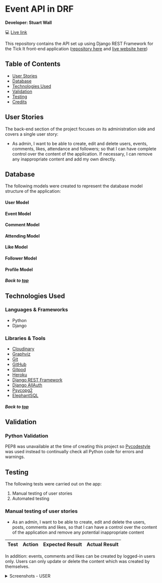 # Event API in DRF

**Developer: Stuart Wall**

💻 [Live link]()

This repository contains the API set up using Django REST Framework for the Tick It front-end application ([repository here]() and [live website here]())

## Table of Contents
  - [User Stories](#user-stories)
  - [Database](#database)
  - [Technologies Used](#technologies-used)
  - [Validation](#validation)
  - [Testing](#testing)
  - [Credits](#credits)

## User Stories

The back-end section of the project focuses on its administration side and covers a single user story:
- As admin, I want to be able to create, edit and delete users, events, comments, likes, attendance and followers; so that I can have complete control over the content of the application.  If necessary, I can remove any inappropriate content and add my own directly.


## Database

The following models were created to represent the database model structure of the application:


#### User Model




#### Event Model



#### Comment Model



#### Attending Model



#### Like Model



#### Follower Model



#### Profile Model


##### Back to [top](#table-of-contents)


## Technologies Used

### Languages & Frameworks

- Python
- Django

### Libraries & Tools

- [Cloudinary](https://cloudinary.com/)
- [Graphviz](https://dreampuf.github.io/GraphvizOnline/)
- [Git](https://git-scm.com/)
- [GitHub](https://github.com/)
- [Gitpod](https://gitpod.io/workspaces)
- [Heroku](https://heroku.com)
- [Django REST Framework](https://www.django-rest-framework.org/)
- [Django AllAuth](https://django-allauth.readthedocs.io/en/latest/index.html)
- [Psycopg2](https://www.psycopg.org/docs/)
- [ElephantSQL](https://www.elephantsql.com/)

##### Back to [top](#table-of-contents)


## Validation

### Python Validation

PEP8 was unavailable at the time of creating this project so [Pycodestyle](https://pypi.org/project/pycodestyle/) was used instead to continually check all Python code for errors and warnings.


## Testing

The following tests were carried out on the app:
1. Manual testing of user stories
2. Automated testing

### Manual testing of user stories

- As an admin, I want to be able to create, edit and delete the users, posts, comments and likes, so that I can have a control over the content of the application and remove any potential inappropriate content

**Test** | **Action** | **Expected Result** | **Actual Result**
-------- | ------------------- | ------------------- | -----------------


In addition: events, comments and likes can be created by logged-in users only. Users can only update or delete the content which was created by themselves.

<details><summary>Screenshots - USER</summary>
    <details><summary>Create user</summary>

    </details>
</details>



### Automated testing

Automated testing was done using the Django Rest Framework APITestCase.

- Tests summary

<details><summary>Individual app report</summary>

</details>

<details><summary>Combined report</summary>

</details>


##### Back to [top](#table-of-contents)


## Credits


### Code

This project was created based on the Code Institute's Django REST API walkthrough project ['Moments'](https://github.com/Code-Institute-Solutions/drf-api).

##### Back to [top](#table-of-contents)